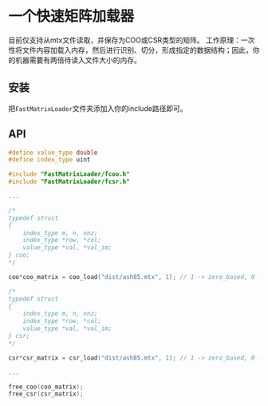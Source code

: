 # 一个快速矩阵加载器

目前仅支持从mtx文件读取，并保存为COO或CSR类型的矩阵。
工作原理：一次性将文件内容加载入内存，然后进行识别、切分，形成指定的数据结构；因此，你的机器需要有两倍待读入文件大小的内存。

## 安装

把`FastMatrixLoader`文件夹添加入你的include路径即可。

## API

```cpp
#define value_type double
#define index_type uint

#include "FastMatrixLoader/fcoo.h"
#include "FastMatrixLoader/fcsr.h"

...

/*
typedef struct
{
    index_type m, n, nnz;
    index_type *row, *col;
    value_type *val, *val_im;
} coo; 
*/

coo*coo_matrix = coo_load("dist/ash85.mtx", 1); // 1 -> zero_based, 0 -> one_based

/*
typedef struct
{
    index_type m, n, nnz;
    index_type *row, *col;
    value_type *val, *val_im;
} csr;
*/

csr*csr_matrix = csr_load("dist/ash85.mtx", 1); // 1 -> zero_based, 0 -> one_based

...

free_coo(coo_matrix);
free_csr(csr_matrix);
```
